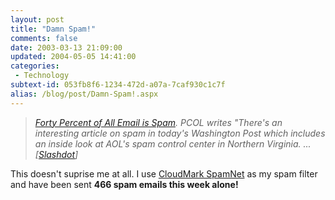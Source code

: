 ```yaml
---
layout: post
title: "Damn Spam!"
comments: false
date: 2003-03-13 21:09:00
updated: 2004-05-05 14:41:00
categories:
 - Technology
subtext-id: 053fb8f6-1234-472d-a07a-7caf930c1c7f
alias: /blog/post/Damn-Spam!.aspx
---
```



> [_Forty Percent of All Email is Spam_](http://slashdot.org/article.pl?sid=03/03/13/1111214)_. PCOL writes "There's an interesting article on spam in today's Washington Post which includes an inside look at AOL's spam control center in Northern Virginia. ... [_[_Slashdot_](http://slashdot.org/)_]_

This doesn't suprise me at all. I use [CloudMark SpamNet](http://www.cloudmark.com/products/spamnet/) as my spam filter and have been sent **466 spam emails this week alone!**
